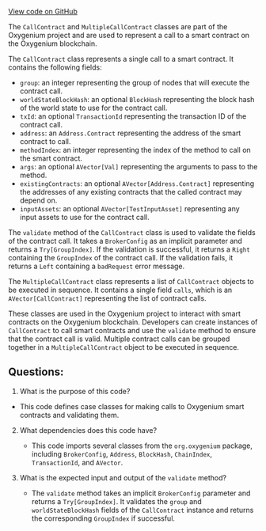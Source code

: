 [View code on GitHub](https://github.com/oxygenium/oxygenium/api/src/main/scala/org/oxygenium/api/model/CallContract.scala)

The `CallContract` and `MultipleCallContract` classes are part of the Oxygenium project and are used to represent a call to a smart contract on the Oxygenium blockchain. 

The `CallContract` class represents a single call to a smart contract. It contains the following fields:
- `group`: an integer representing the group of nodes that will execute the contract call.
- `worldStateBlockHash`: an optional `BlockHash` representing the block hash of the world state to use for the contract call.
- `txId`: an optional `TransactionId` representing the transaction ID of the contract call.
- `address`: an `Address.Contract` representing the address of the smart contract to call.
- `methodIndex`: an integer representing the index of the method to call on the smart contract.
- `args`: an optional `AVector[Val]` representing the arguments to pass to the method.
- `existingContracts`: an optional `AVector[Address.Contract]` representing the addresses of any existing contracts that the called contract may depend on.
- `inputAssets`: an optional `AVector[TestInputAsset]` representing any input assets to use for the contract call.

The `validate` method of the `CallContract` class is used to validate the fields of the contract call. It takes a `BrokerConfig` as an implicit parameter and returns a `Try[GroupIndex]`. If the validation is successful, it returns a `Right` containing the `GroupIndex` of the contract call. If the validation fails, it returns a `Left` containing a `badRequest` error message.

The `MultipleCallContract` class represents a list of `CallContract` objects to be executed in sequence. It contains a single field `calls`, which is an `AVector[CallContract]` representing the list of contract calls.

These classes are used in the Oxygenium project to interact with smart contracts on the Oxygenium blockchain. Developers can create instances of `CallContract` to call smart contracts and use the `validate` method to ensure that the contract call is valid. Multiple contract calls can be grouped together in a `MultipleCallContract` object to be executed in sequence.
## Questions: 
 1. What is the purpose of this code?
   - This code defines case classes for making calls to Oxygenium smart contracts and validating them.

2. What dependencies does this code have?
   - This code imports several classes from the `org.oxygenium` package, including `BrokerConfig`, `Address`, `BlockHash`, `ChainIndex`, `TransactionId`, and `AVector`.

3. What is the expected input and output of the `validate` method?
   - The `validate` method takes an implicit `BrokerConfig` parameter and returns a `Try[GroupIndex]`. It validates the `group` and `worldStateBlockHash` fields of the `CallContract` instance and returns the corresponding `GroupIndex` if successful.